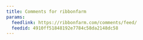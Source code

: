 ```yaml
---
title: Comments for ribbonfarm
params:
  feedlink: https://ribbonfarm.com/comments/feed/
  feedid: 4910ff51848192e7784c58da2148dc58
---
```

